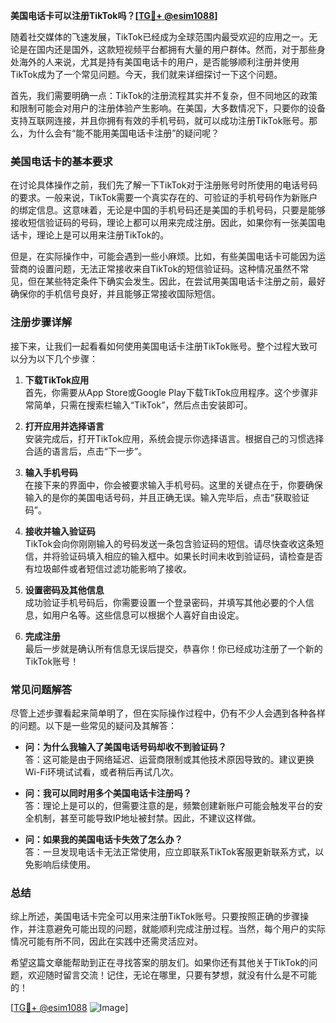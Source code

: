 **美国电话卡可以注册TikTok吗？[[TG💪+ @esim1088](https://t.me/s/esim1088)]**

随着社交媒体的飞速发展，TikTok已经成为全球范围内最受欢迎的应用之一。无论是在国内还是国外，这款短视频平台都拥有大量的用户群体。然而，对于那些身处海外的人来说，尤其是持有美国电话卡的用户，是否能够顺利注册并使用TikTok成为了一个常见问题。今天，我们就来详细探讨一下这个问题。

首先，我们需要明确一点：TikTok的注册流程其实并不复杂，但不同地区的政策和限制可能会对用户的注册体验产生影响。在美国，大多数情况下，只要你的设备支持互联网连接，并且你拥有有效的手机号码，就可以成功注册TikTok账号。那么，为什么会有“能不能用美国电话卡注册”的疑问呢？

### 美国电话卡的基本要求

在讨论具体操作之前，我们先了解一下TikTok对于注册账号时所使用的电话号码的要求。一般来说，TikTok需要一个真实存在的、可验证的手机号码作为新账户的绑定信息。这意味着，无论是中国的手机号码还是美国的手机号码，只要是能够接收短信验证码的号码，理论上都可以用来完成注册。因此，如果你有一张美国电话卡，理论上是可以用来注册TikTok的。

但是，在实际操作中，可能会遇到一些小麻烦。比如，有些美国电话卡可能因为运营商的设置问题，无法正常接收来自TikTok的短信验证码。这种情况虽然不常见，但在某些特定条件下确实会发生。因此，在尝试用美国电话卡注册之前，最好确保你的手机信号良好，并且能够正常接收国际短信。

### 注册步骤详解

接下来，让我们一起看看如何使用美国电话卡注册TikTok账号。整个过程大致可以分为以下几个步骤：

1. **下载TikTok应用**  
   首先，你需要从App Store或Google Play下载TikTok应用程序。这个步骤非常简单，只需在搜索栏输入“TikTok”，然后点击安装即可。

2. **打开应用并选择语言**  
   安装完成后，打开TikTok应用，系统会提示你选择语言。根据自己的习惯选择合适的语言后，点击“下一步”。

3. **输入手机号码**  
   在接下来的界面中，你会被要求输入手机号码。这里的关键点在于，你要确保输入的是你的美国电话号码，并且正确无误。输入完毕后，点击“获取验证码”。

4. **接收并输入验证码**  
   TikTok会向你刚刚输入的号码发送一条包含验证码的短信。请尽快查收这条短信，并将验证码填入相应的输入框中。如果长时间未收到验证码，请检查是否有垃圾邮件或者短信过滤功能影响了接收。

5. **设置密码及其他信息**  
   成功验证手机号码后，你需要设置一个登录密码，并填写其他必要的个人信息，如用户名等。这些信息可以根据个人喜好自由设定。

6. **完成注册**  
   最后一步就是确认所有信息无误后提交，恭喜你！你已经成功注册了一个新的TikTok账号！

### 常见问题解答

尽管上述步骤看起来简单明了，但在实际操作过程中，仍有不少人会遇到各种各样的问题。以下是一些常见的疑问及其解答：

- **问：为什么我输入了美国电话号码却收不到验证码？**  
  答：这可能是由于网络延迟、运营商限制或其他技术原因导致的。建议更换Wi-Fi环境试试看，或者稍后再试几次。

- **问：我可以同时用多个美国电话卡注册吗？**  
  答：理论上是可以的，但需要注意的是，频繁创建新账户可能会触发平台的安全机制，甚至可能导致IP地址被封禁。因此，不建议这样做。

- **问：如果我的美国电话卡失效了怎么办？**  
  答：一旦发现电话卡无法正常使用，应立即联系TikTok客服更新联系方式，以免影响后续使用。

### 总结

综上所述，美国电话卡完全可以用来注册TikTok账号。只要按照正确的步骤操作，并注意避免可能出现的问题，就能顺利完成注册过程。当然，每个用户的实际情况可能有所不同，因此在实践中还需灵活应对。

希望这篇文章能帮助到正在寻找答案的朋友们。如果你还有其他关于TikTok的问题，欢迎随时留言交流！记住，无论在哪里，只要有梦想，就没有什么是不可能的！

[[TG💪+ @esim1088](https://t.me/s/esim1088) ![Image](https://i.postimg.cc/4NQfJmqS/Snipaste-2025-05-13-00-14-12.png)]
